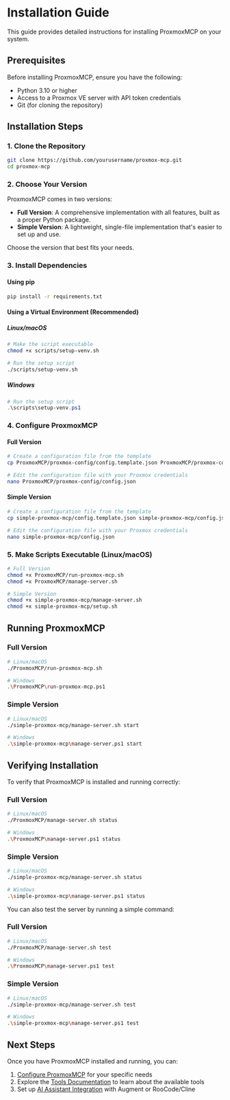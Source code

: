 # Installation Guide

This guide provides detailed instructions for installing ProxmoxMCP on your system.

## Prerequisites

Before installing ProxmoxMCP, ensure you have the following:

- Python 3.10 or higher
- Access to a Proxmox VE server with API token credentials
- Git (for cloning the repository)

## Installation Steps

### 1. Clone the Repository

```bash
git clone https://github.com/yourusername/proxmox-mcp.git
cd proxmox-mcp
```

### 2. Choose Your Version

ProxmoxMCP comes in two versions:

- **Full Version**: A comprehensive implementation with all features, built as a proper Python package.
- **Simple Version**: A lightweight, single-file implementation that's easier to set up and use.

Choose the version that best fits your needs.

### 3. Install Dependencies

#### Using pip

```bash
pip install -r requirements.txt
```

#### Using a Virtual Environment (Recommended)

##### Linux/macOS

```bash
# Make the script executable
chmod +x scripts/setup-venv.sh

# Run the setup script
./scripts/setup-venv.sh
```

##### Windows

```powershell
# Run the setup script
.\scripts\setup-venv.ps1
```

### 4. Configure ProxmoxMCP

#### Full Version

```bash
# Create a configuration file from the template
cp ProxmoxMCP/proxmox-config/config.template.json ProxmoxMCP/proxmox-config/config.json

# Edit the configuration file with your Proxmox credentials
nano ProxmoxMCP/proxmox-config/config.json
```

#### Simple Version

```bash
# Create a configuration file from the template
cp simple-proxmox-mcp/config.template.json simple-proxmox-mcp/config.json

# Edit the configuration file with your Proxmox credentials
nano simple-proxmox-mcp/config.json
```

### 5. Make Scripts Executable (Linux/macOS)

```bash
# Full Version
chmod +x ProxmoxMCP/run-proxmox-mcp.sh
chmod +x ProxmoxMCP/manage-server.sh

# Simple Version
chmod +x simple-proxmox-mcp/manage-server.sh
chmod +x simple-proxmox-mcp/setup.sh
```

## Running ProxmoxMCP

### Full Version

```bash
# Linux/macOS
./ProxmoxMCP/run-proxmox-mcp.sh

# Windows
.\ProxmoxMCP\run-proxmox-mcp.ps1
```

### Simple Version

```bash
# Linux/macOS
./simple-proxmox-mcp/manage-server.sh start

# Windows
.\simple-proxmox-mcp\manage-server.ps1 start
```

## Verifying Installation

To verify that ProxmoxMCP is installed and running correctly:

### Full Version

```bash
# Linux/macOS
./ProxmoxMCP/manage-server.sh status

# Windows
.\ProxmoxMCP\manage-server.ps1 status
```

### Simple Version

```bash
# Linux/macOS
./simple-proxmox-mcp/manage-server.sh status

# Windows
.\simple-proxmox-mcp\manage-server.ps1 status
```

You can also test the server by running a simple command:

### Full Version

```bash
# Linux/macOS
./ProxmoxMCP/manage-server.sh test

# Windows
.\ProxmoxMCP\manage-server.ps1 test
```

### Simple Version

```bash
# Linux/macOS
./simple-proxmox-mcp/manage-server.sh test

# Windows
.\simple-proxmox-mcp\manage-server.ps1 test
```

## Next Steps

Once you have ProxmoxMCP installed and running, you can:

1. [Configure ProxmoxMCP](configuration.md) for your specific needs
2. Explore the [Tools Documentation](tools.md) to learn about the available tools
3. Set up [AI Assistant Integration](integration.md) with Augment or RooCode/Cline
